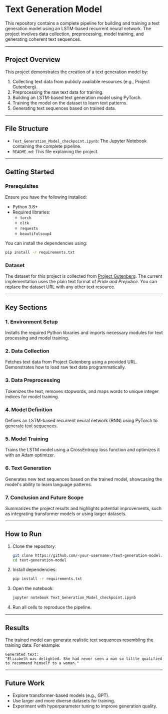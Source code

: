 
# Text Generation Model

This repository contains a complete pipeline for building and training a text generation model using an LSTM-based recurrent neural network. The project involves data collection, preprocessing, model training, and generating coherent text sequences.

---

## Project Overview

This project demonstrates the creation of a text generation model by:

1. Collecting text data from publicly available resources (e.g., Project Gutenberg).
2. Preprocessing the raw text data for training.
3. Building an LSTM-based text generation model using PyTorch.
4. Training the model on the dataset to learn text patterns.
5. Generating text sequences based on trained data.

---

## File Structure

- `Text_Generation_Model_checkpoint.ipynb`: The Jupyter Notebook containing the complete pipeline.
- `README.md`: This file explaining the project.

---

## Getting Started

### Prerequisites

Ensure you have the following installed:

- Python 3.8+
- Required libraries:
  - `torch`
  - `nltk`
  - `requests`
  - `beautifulsoup4`

You can install the dependencies using:

```bash
pip install -r requirements.txt
```

### Dataset

The dataset for this project is collected from [Project Gutenberg](https://www.gutenberg.org/). The current implementation uses the plain text format of *Pride and Prejudice*. You can replace the dataset URL with any other text resource.

---

## Key Sections

### 1. Environment Setup

Installs the required Python libraries and imports necessary modules for text processing and model training.

### 2. Data Collection

Fetches text data from Project Gutenberg using a provided URL. Demonstrates how to load raw text data programmatically.

### 3. Data Preprocessing

Tokenizes the text, removes stopwords, and maps words to unique integer indices for model training.

### 4. Model Definition

Defines an LSTM-based recurrent neural network (RNN) using PyTorch to generate text sequences.

### 5. Model Training

Trains the LSTM model using a CrossEntropy loss function and optimizes it with an Adam optimizer.

### 6. Text Generation

Generates new text sequences based on the trained model, showcasing the model's ability to learn language patterns.

### 7. Conclusion and Future Scope

Summarizes the project results and highlights potential improvements, such as integrating transformer models or using larger datasets.

---

## How to Run

1. Clone the repository:

   ```bash
   git clone https://github.com/<your-username>/text-generation-model.git
   cd text-generation-model
   ```

2. Install dependencies:

   ```bash
   pip install -r requirements.txt
   ```

3. Open the notebook:

   ```bash
   jupyter notebook Text_Generation_Model_checkpoint.ipynb
   ```

4. Run all cells to reproduce the pipeline.

---

## Results

The trained model can generate realistic text sequences resembling the training data. For example:

```
Generated text:
"Elizabeth was delighted. She had never seen a man so little qualified to recommend himself to a woman."
```

---

## Future Work

- Explore transformer-based models (e.g., GPT).
- Use larger and more diverse datasets for training.
- Experiment with hyperparameter tuning to improve generation quality.


